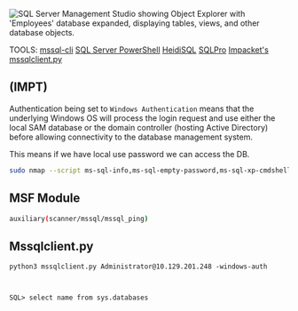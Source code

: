 
![SQL Server Management Studio showing Object Explorer with 'Employees' database expanded, displaying tables, views, and other database objects.](https://academy.hackthebox.com/storage/modules/112/ssms.png)

TOOLS: 
[mssql-cli](https://docs.microsoft.com/en-us/sql/tools/mssql-cli?view=sql-server-ver15)
[SQL Server PowerShell](https://docs.microsoft.com/en-us/sql/powershell/sql-server-powershell?view=sql-server-ver15)
[HeidiSQL](https://www.heidisql.com)
[SQLPro](https://www.macsqlclient.com)
[Impacket's mssqlclient.py](https://github.com/SecureAuthCorp/impacket/blob/master/examples/mssqlclient.py)

## (IMPT)
Authentication being set to `Windows Authentication` means that the underlying Windows OS will process the login request and use either the local SAM database or the domain controller (hosting Active Directory) before allowing connectivity to the database management system. 

This means if we have local use password we can access the DB.


```sh
sudo nmap --script ms-sql-info,ms-sql-empty-password,ms-sql-xp-cmdshell,ms-sql-config,ms-sql-ntlm-info,ms-sql-tables,ms-sql-hasdbaccess,ms-sql-dac,ms-sql-dump-hashes --script-args mssql.instance-port=1433,mssql.username=sa,mssql.password=,mssql.instance-name=MSSQLSERVER -sV -p 1433 10.129.201.248
```


## MSF Module

```sh
auxiliary(scanner/mssql/mssql_ping)
```

## Mssqlclient.py

```
python3 mssqlclient.py Administrator@10.129.201.248 -windows-auth



SQL> select name from sys.databases
```


